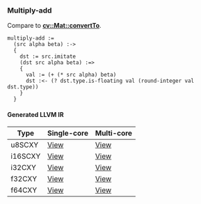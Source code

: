 ### Multiply-add
Compare to **[cv::Mat::convertTo](http://docs.opencv.org/2.4.8/modules/core/doc/basic_structures.html#mat-convertto)**.

    multiply-add :=
      (src alpha beta) :->
      {
        dst := src.imitate
        (dst src alpha beta) :=>
        {
          val := (+ (* src alpha) beta)
          dst :<- (? dst.type.is-floating val (round-integer val dst.type))
        }
      }

#### Generated LLVM IR
| Type    | Single-core | Multi-core |
|---------|-------------|------------|
| u8SCXY  | [View](https://raw.githubusercontent.com/biometrics/likely/gh-pages/ir/benchmarks/multiply_add_u8SCXY__u8SCXY_f32_f32_.ll)   | [View](https://raw.githubusercontent.com/biometrics/likely/gh-pages/ir/benchmarks/multiply_add_u8SCXY__u8SCXY_f32_f32__m.ll)   |
| i16SCXY | [View](https://raw.githubusercontent.com/biometrics/likely/gh-pages/ir/benchmarks/multiply_add_i16SCXY__i16SCXY_f32_f32_.ll) | [View](https://raw.githubusercontent.com/biometrics/likely/gh-pages/ir/benchmarks/multiply_add_i16SCXY__i16SCXY_f32_f32__m.ll) |
| i32CXY  | [View](https://raw.githubusercontent.com/biometrics/likely/gh-pages/ir/benchmarks/multiply_add_i32CXY__i32CXY_f32_f32_.ll)   | [View](https://raw.githubusercontent.com/biometrics/likely/gh-pages/ir/benchmarks/multiply_add_i32CXY__i32CXY_f32_f32__m.ll)   |
| f32CXY  | [View](https://raw.githubusercontent.com/biometrics/likely/gh-pages/ir/benchmarks/multiply_add_f32CXY__f32CXY_f32_f32_.ll)   | [View](https://raw.githubusercontent.com/biometrics/likely/gh-pages/ir/benchmarks/multiply_add_f32CXY__f32CXY_f32_f32__m.ll)   |
| f64CXY  | [View](https://raw.githubusercontent.com/biometrics/likely/gh-pages/ir/benchmarks/multiply_add_f64CXY__f64CXY_f64_f64_.ll)   | [View](https://raw.githubusercontent.com/biometrics/likely/gh-pages/ir/benchmarks/multiply_add_f64CXY__f64CXY_f64_f64__m.ll)   |
